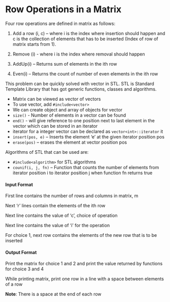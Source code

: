 # Row Operations in a Matrix

Four row operations are defined in matrix as follows:

1. Add a row (i, c) – where i is the index where insertion should happen
and c is the collection of elements that has to be inserted (Index of row
of matrix starts from 1).

2. Remove (i) - where i is the index where removal should happen

3. AddUp(i) – Returns sum of elements in the ith row

4. Even(i) – Returns the count of number of even elements in the ith
row

This problem can be quickly solved with vector in STL. STL is Standard
Template Library that has got generic functions, classes and algorithms.

- Matrix can be viewed as vector of vectors
- To use vector, add `#include<vector>`
- We can create object and array of objects for vector
- `size()` - Number of elements in a vector can be found
- `end()` - will give reference to one position next to last element in the
  vector which can be stored in an iterator
- iterator for a integer vector can be declared as `vector<int>::iterator` it
- `insert(pos, e)` – Inserts the element ‘e’ at the given iterator position
pos
- `erase(pos)` – erases the element at vector position pos

Algorithms of STL that can be used are:

- `#include<algorithm>` for STL algorithms
- `counif(i, j, fn)` – Function that counts the number of elements from
iterator position i to iterator position j when function fn returns
true

#### Input Format

First line contains the number of rows and columns in matrix, m

Next ‘r’ lines contain the elements of the ith row

Next line contains the value of ‘c’, choice of operation

Next line contains the value of ‘i’ for the operation

For choice 1, next row contains the elements of the new row that is to be
inserted

#### Output Format

Print the matrix for choice 1 and 2 and print the value returned by
functions for choice 3 and 4

While printing matrix, print one row in a line with a space between
elements of a row

**Note**: There is a space at the end of each row